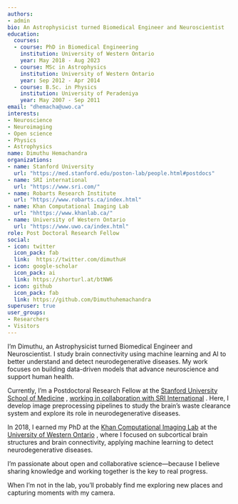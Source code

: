```yaml
---
authors:
- admin
bio: An Astrophysicist turned Biomedical Engineer and Neuroscientist
education:
  courses:
  - course: PhD in Biomedical Engineering
    institution: University of Western Ontario
    year: May 2018 - Aug 2023
  - course: MSc in Astrophysics
    institution: University of Western Ontario
    year: Sep 2012 - Apr 2014
  - course: B.Sc. in Physics
    institution: University of Peradeniya
    year: May 2007 - Sep 2011
email: "dhemacha@uwo.ca"
interests:
- Neuroscience
- Neuroimaging
- Open science
- Physics
- Astrophysics
name: Dimuthu Hemachandra
organizations:
- name: Stanford University
  url: "https://med.stanford.edu/poston-lab/people.html#postdocs"
- name: SRI international
  url: "https://www.sri.com/"
- name: Robarts Research Institute
  url: "https://www.robarts.ca/index.html"
- name: Khan Computational Imaging Lab
  url: "hhttps://www.khanlab.ca/"
- name: University of Western Ontario
  url: "https://www.uwo.ca/index.html"
role: Post Doctoral Research Fellow
social:
- icon: twitter
  icon_pack: fab
  link:  https://twitter.com/dimuthuH
- icon: google-scholar
  icon_pack: ai
  link: https://shorturl.at/btNW6
- icon: github
  icon_pack: fab
  link: https://github.com/Dimuthuhemachandra
superuser: true
user_groups:
- Researchers
- Visitors
---
```



I’m Dimuthu, an Astrophysicist turned Biomedical Engineer and Neuroscientist. I study brain connectivity using machine learning and AI to better understand and detect neurodegenerative diseases. My work focuses on building data-driven models that advance neuroscience and support human health.

Currently, I’m a Postdoctoral Research Fellow at the [Stanford University School of Medicine](https://med.stanford.edu/poston-lab/people.html#postdocs)
, [working in collaboration with SRI International](https://www.sri.com/)
. Here, I develop image preprocessing pipelines to study the brain’s waste clearance system and explore its role in neurodegenerative diseases.

In 2018, I earned my PhD at the [Khan Computational Imaging Lab](hhttps://www.khanlab.ca/)
 at the [University of Western Ontario](https://www.uwo.ca/index.html)
, where I focused on subcortical brain structures and brain connectivity, applying machine learning to detect neurodegenerative diseases.

I’m passionate about open and collaborative science—because I believe sharing knowledge and working together is the key to real progress.

When I’m not in the lab, you’ll probably find me exploring new places and capturing moments with my camera.




